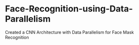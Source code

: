 # Face-Recognition-using-Data-Parallelism
Created a CNN Architecture with Data Parallelism for Face Mask Recognition
